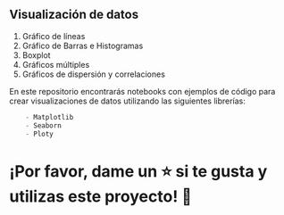 ## Visualización de datos
1. Gráfico de líneas
2. Gráfico de Barras e Histogramas
3. Boxplot
4. Gráficos múltiples
5. Gráficos de dispersión y correlaciones


En este repositorio encontrarás notebooks con ejemplos de código para crear visualizaciones de datos utilizando las siguientes librerías:

```python
    - Matplotlib
    - Seaborn
    - Ploty 
 ```

# ¡Por favor, dame un ⭐️ si te gusta y utilizas este proyecto! 👏
